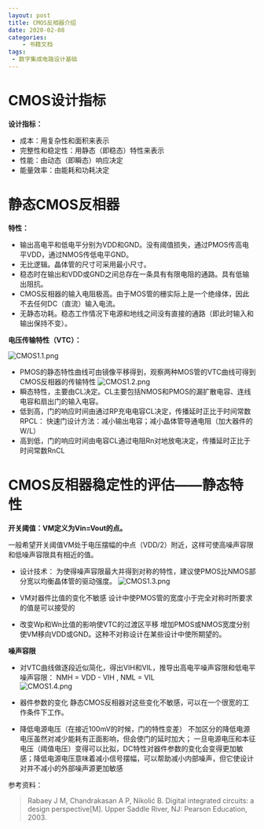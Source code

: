 ```yaml
---
layout: post
title: CMOS反相器介绍
date: 2020-02-08
categories:
	- 书籍文档
tags: 
 - 数字集成电路设计基础
---
```


<!--more-->

# CMOS设计指标

**设计指标：**

- 成本：用复杂性和面积来表示
- 完整性和稳定性：用静态（即稳态）特性来表示
- 性能：由动态（即瞬态）响应决定
- 能量效率：由能耗和功耗决定

# 静态CMOS反相器

**特性：**

- 输出高电平和低电平分别为VDD和GND。没有阈值损失，通过PMOS传高电平VDD，通过NMOS传低电平GND。
- 无比逻辑。晶体管的尺寸可采用最小尺寸。
-  稳态时在输出和VDD或GND之间总存在一条具有有限电阻的通路。具有低输出阻抗。
- CMOS反相器的输入电阻极高。由于MOS管的栅实际上是一个绝缘体，因此不去任何DC（直流）输入电流。
- 无静态功耗。稳态工作情况下电源和地线之间没有直接的通路（即此时输入和输出保持不变）。

**电压传输特性（VTC）：**

![CMOS1.1.png](https://i.loli.net/2020/02/27/Vx1z9HeK3aXd67o.png)

- PMOS的静态特性曲线可由镜像平移得到，观察两种MOS管的VTC曲线可得到CMOS反相器的传输特性
![CMOS1.2.png](https://i.loli.net/2020/02/27/1vcobZewWzkRTu3.png)
- 瞬态特性，主要由CL决定。CL主要包括NMOS和PMOS的漏扩散电容、连线电容和扇出门的输入电容。
- 低到高，门的响应时间由通过RP充电电容CL决定，传播延时正比于时间常数RPCL：
快速门设计方法：减小输出电容；减小晶体管导通电阻（加大器件的W/L）
- 高到低，门的响应时间由电容CL通过电阻Rn对地放电决定，传播延时正比于时间常数RnCL

# CMOS反相器稳定性的评估——静态特性
**开关阈值：VM定义为Vin=Vout的点。**

一般希望开关阈值VM处于电压摆幅的中点（VDD/2）附近，这样可使高噪声容限和低噪声容限具有相近的值。

 - 设计技术：
为使得噪声容限最大并得到对称的特性，建议使PMOS比NMOS部分宽以均衡晶体管的驱动强度。
![CMOS1.3.png](https://i.loli.net/2020/02/27/d63gQvVMnLyRUAG.png)

 - VM对器件比值的变化不敏感
设计中使PMOS管的宽度小于完全对称时所要求的值是可以接受的

 - 改变Wp和Wn比值的影响使VTC的过渡区平移
增加PMOS或NMOS宽度分别使VM移向VDD或GND。这种不对称设计在某些设计中使所期望的。

**噪声容限**

 - 对VTC曲线做逐段近似简化，得出VIH和VIL，推导出高电平噪声容限和低电平噪声容限：
NMH = VDD - VIH , NML = VIL  
![CMOS1.4.png](https://i.loli.net/2020/02/27/17zsQ6Tu9HjbrhB.png)

 - 器件参数的变化
静态CMOS反相器对这些变化不敏感，可以在一个很宽的工作条件下工作。

 - 降低电源电压（在接近100mV的时候，门的特性变差）
不加区分的降低电源电压虽然对减少能耗有正面影响，但会使门的延时加大；
一旦电源电压和本征电压（阈值电压）变得可以比拟，DC特性对器件参数的变化会变得更加敏感；降低电源电压意味着减小信号摆幅，可以帮助减小内部噪声，但它使设计对并不减小的外部噪声源更加敏感


参考资料：

> Rabaey J M, Chandrakasan A P, Nikolić B. Digital integrated circuits: a design perspective[M]. Upper Saddle River, NJ: Pearson Education, 2003.